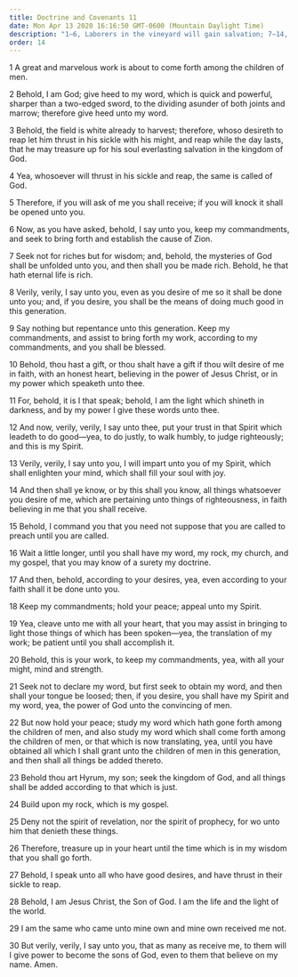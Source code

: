 ```yaml
---
title: Doctrine and Covenants 11
date: Mon Apr 13 2020 16:16:50 GMT-0600 (Mountain Daylight Time)
description: "1–6, Laborers in the vineyard will gain salvation; 7–14, Seek wisdom, cry repentance, trust in the Spirit; 15–22, Keep the commandments, and study the Lord’s word; 23–27, Deny not the spirit of revelation and of prophecy; 28–30, Those who receive Christ become the sons of God."
order: 14
---
```


1 A great and marvelous work is about to come forth among the children of men.

2 Behold, I am God; give heed to my word, which is quick and powerful, sharper than a two-edged sword, to the dividing asunder of both joints and marrow; therefore give heed unto my word.

3 Behold, the field is white already to harvest; therefore, whoso desireth to reap let him thrust in his sickle with his might, and reap while the day lasts, that he may treasure up for his soul everlasting salvation in the kingdom of God.

4 Yea, whosoever will thrust in his sickle and reap, the same is called of God.

5 Therefore, if you will ask of me you shall receive; if you will knock it shall be opened unto you.

6 Now, as you have asked, behold, I say unto you, keep my commandments, and seek to bring forth and establish the cause of Zion.

7 Seek not for riches but for wisdom; and, behold, the mysteries of God shall be unfolded unto you, and then shall you be made rich. Behold, he that hath eternal life is rich.

8 Verily, verily, I say unto you, even as you desire of me so it shall be done unto you; and, if you desire, you shall be the means of doing much good in this generation.

9 Say nothing but repentance unto this generation. Keep my commandments, and assist to bring forth my work, according to my commandments, and you shall be blessed.

10 Behold, thou hast a gift, or thou shalt have a gift if thou wilt desire of me in faith, with an honest heart, believing in the power of Jesus Christ, or in my power which speaketh unto thee.

11 For, behold, it is I that speak; behold, I am the light which shineth in darkness, and by my power I give these words unto thee.

12 And now, verily, verily, I say unto thee, put your trust in that Spirit which leadeth to do good—yea, to do justly, to walk humbly, to judge righteously; and this is my Spirit.

13 Verily, verily, I say unto you, I will impart unto you of my Spirit, which shall enlighten your mind, which shall fill your soul with joy.

14 And then shall ye know, or by this shall you know, all things whatsoever you desire of me, which are pertaining unto things of righteousness, in faith believing in me that you shall receive.

15 Behold, I command you that you need not suppose that you are called to preach until you are called.

16 Wait a little longer, until you shall have my word, my rock, my church, and my gospel, that you may know of a surety my doctrine.

17 And then, behold, according to your desires, yea, even according to your faith shall it be done unto you.

18 Keep my commandments; hold your peace; appeal unto my Spirit.

19 Yea, cleave unto me with all your heart, that you may assist in bringing to light those things of which has been spoken—yea, the translation of my work; be patient until you shall accomplish it.

20 Behold, this is your work, to keep my commandments, yea, with all your might, mind and strength.

21 Seek not to declare my word, but first seek to obtain my word, and then shall your tongue be loosed; then, if you desire, you shall have my Spirit and my word, yea, the power of God unto the convincing of men.

22 But now hold your peace; study my word which hath gone forth among the children of men, and also study my word which shall come forth among the children of men, or that which is now translating, yea, until you have obtained all which I shall grant unto the children of men in this generation, and then shall all things be added thereto.

23 Behold thou art Hyrum, my son; seek the kingdom of God, and all things shall be added according to that which is just.

24 Build upon my rock, which is my gospel.

25 Deny not the spirit of revelation, nor the spirit of prophecy, for wo unto him that denieth these things.

26 Therefore, treasure up in your heart until the time which is in my wisdom that you shall go forth.

27 Behold, I speak unto all who have good desires, and have thrust in their sickle to reap.

28 Behold, I am Jesus Christ, the Son of God. I am the life and the light of the world.

29 I am the same who came unto mine own and mine own received me not.

30 But verily, verily, I say unto you, that as many as receive me, to them will I give power to become the sons of God, even to them that believe on my name. Amen.
